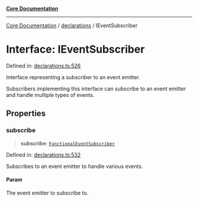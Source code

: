 [**Core Documentation**](../../README.md)

***

[Core Documentation](../../README.md) / [declarations](../README.md) / IEventSubscriber

# Interface: IEventSubscriber

Defined in: [declarations.ts:526](https://github.com/stonemjs/core/blob/3581a30de158e951ead319c3cc6abead0be9639f/src/declarations.ts#L526)

Interface representing a subscriber to an event emitter.

Subscribers implementing this interface can subscribe to an event emitter
and handle multiple types of events.

## Properties

### subscribe

> **subscribe**: [`FunctionalEventSubscriber`](../type-aliases/FunctionalEventSubscriber.md)

Defined in: [declarations.ts:532](https://github.com/stonemjs/core/blob/3581a30de158e951ead319c3cc6abead0be9639f/src/declarations.ts#L532)

Subscribes to an event emitter to handle various events.

#### Param

The event emitter to subscribe to.

